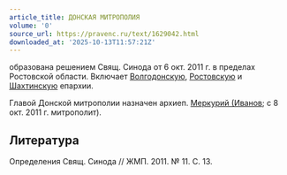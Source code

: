 ```yaml
---
article_title: ДОНСКАЯ МИТРОПОЛИЯ
volume: '0'
source_url: https://pravenc.ru/text/1629042.html
downloaded_at: '2025-10-13T11:57:21Z'
---
```


образована решением Свящ. Синода от 6 окт. 2011 г. в пределах Ростовской области. Включает [Волгодонскую](https://pravenc.ru/text/Волгодонскую.html), [Ростовскую](https://pravenc.ru/text/Ростовскую.html) и [Шахтинскую](https://pravenc.ru/text/Шахтинскую.html) епархии.

Главой Донской митрополии назначен архиеп. [Меркурий (Иванов](<https://pravenc.ru/text/Меркурий (Иванов.html>); с 8 окт. 2011 г. митрополит).

## Литература

Определения Свящ. Синода // ЖМП. 2011. № 11. С. 13.
